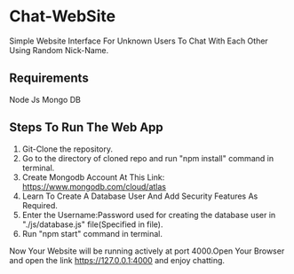 # Chat-WebSite
Simple Website Interface For Unknown Users To Chat With Each Other Using Random Nick-Name.

## Requirements
Node Js
Mongo DB

## Steps To Run The Web App
1. Git-Clone the repository.
2. Go to the directory of cloned repo and run "npm install" command in terminal.
3. Create Mongodb Account At This Link: https://www.mongodb.com/cloud/atlas
4. Learn To Create A Database User And Add Security Features As Required.
5. Enter the Username:Password used for creating the database user in "./js/database.js" file(Specified in file).
6. Run "npm start" command in terminal.

Now Your Website will be running actively at port 4000.Open Your Browser and open the link https://127.0.0.1:4000 and enjoy chatting.
